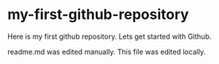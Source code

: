 # my-first-github-repository
Here is my first github repository. Lets get started with Github.

readme.md was edited manually. This file was edited locally.

